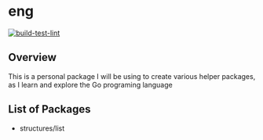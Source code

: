 # eng

[![build-test-lint](https://github.com/ENG618/go-eng/actions/workflows/ci.yml/badge.svg)](https://github.com/ENG618/go-eng/actions/workflows/ci.yml)

## Overview

This is a personal package I will be using to create various helper packages, as I learn and explore the Go programing language

## List of Packages

- structures/list

